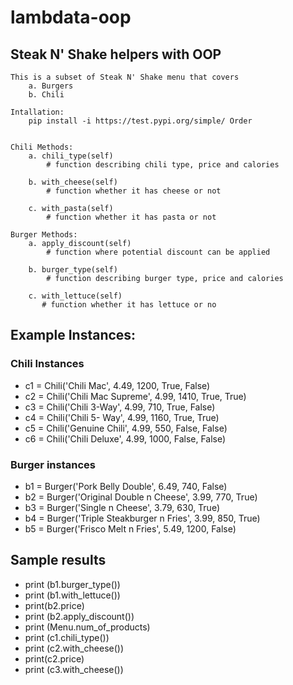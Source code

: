 # lambdata-oop
## Steak N' Shake helpers with OOP
    This is a subset of Steak N' Shake menu that covers 
        a. Burgers
        b. Chili

    Intallation:
        pip install -i https://test.pypi.org/simple/ Order


    Chili Methods:
        a. chili_type(self)
            # function describing chili type, price and calories

        b. with_cheese(self)
            # function whether it has cheese or not

        c. with_pasta(self)
            # function whether it has pasta or not
    
    Burger Methods:
        a. apply_discount(self)
            # function where potential discount can be applied

        b. burger_type(self)
            # function describing burger type, price and calories

        c. with_lettuce(self)
           # function whether it has lettuce or no


## Example Instances:

### Chili Instances
   * c1 = Chili('Chili Mac', 4.49, 1200, True, False)
   * c2 = Chili('Chili Mac Supreme', 4.99, 1410, True, True)
   * c3 = Chili('Chili 3-Way', 4.99, 710, True, False)
   * c4 = Chili('Chili 5- Way', 4.99, 1160, True, True)
   * c5 = Chili('Genuine Chili', 4.99, 550, False, False)
   * c6 = Chili('Chili Deluxe', 4.99, 1000, False, False)

### Burger instances
   * b1 = Burger('Pork Belly Double', 6.49, 740, False)
   * b2 = Burger('Original Double n Cheese', 3.99, 770, True)
   * b3 = Burger('Single n Cheese', 3.79, 630, True)
   * b4 = Burger('Triple Steakburger n Fries', 3.99, 850, True)
  * b5 = Burger('Frisco Melt n Fries', 5.49, 1200, False)

## Sample results
  * print (b1.burger_type())
  * print (b1.with_lettuce())
  * print(b2.price)
  * print (b2.apply_discount())
  * print (Menu.num_of_products)
  * print (c1.chili_type())
  * print (c2.with_cheese())
  * print(c2.price)
  * print (c3.with_cheese())
